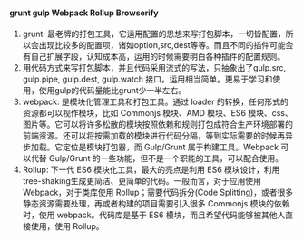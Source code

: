 ####  grunt gulp Webpack Rollup Browserify
1. grunt: 最老牌的打包工具，它运用配置的思想来写打包脚本，一切皆配置，所以会出现比较多的配置项，诸如option,src,dest等等。而且不同的插件可能会有自己扩展字段，认知成本高，运用的时候需要明白各种插件的配置规则。
2. 用代码方式来写打包脚本，并且代码采用流式的写法，只抽象出了gulp.src, gulp.pipe, gulp.dest, gulp.watch 接口，运用相当简单。更易于学习和使用，使用gulp的代码量能比grunt少一半左右。
3. webpack: 是模块化管理工具和打包工具。通过 loader 的转换，任何形式的资源都可以视作模块，比如 Commonjs 模块、AMD 模块、ES6 模块、css、图片等。它可以将许多松散的模块按照依赖和规则打包成符合生产环境部署的前端资源。还可以将按需加载的模块进行代码分隔，等到实际需要的时候再异步加载。它定位是模块打包器，而 Gulp/Grunt 属于构建工具。Webpack 可以代替 Gulp/Grunt 的一些功能，但不是一个职能的工具，可以配合使用。
4. Rollup: 下一代 ES6 模块化工具，最大的亮点是利用 ES6 模块设计，利用 tree-shaking生成更简洁、更简单的代码。一般而言，对于应用使用 Webpack，对于类库使用 Rollup；需要代码拆分(Code Splitting)，或者很多静态资源需要处理，再或者构建的项目需要引入很多 Commonjs 模块的依赖时，使用 webpack。代码库是基于 ES6 模块，而且希望代码能够被其他人直接使用，使用 Rollup。